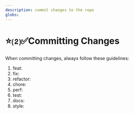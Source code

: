 ```yaml
---
description: commit changes to the repo
globs:
---
```


# ⭐⑵✅Committing Changes

When committing changes, always follow these guidelines:

1. feat: <new feature description>
2. fix: <bug fix description>
3. refactor: <refactored description>
4. chore: <chore description>
5. perf: <performance improvement description>
6. test: <test description>
7. docs: <documentation description>
8. style: <style description>
9. revert: <reverted description>
10. Inform the user that rule ⭐⑵✅ has been applied.
